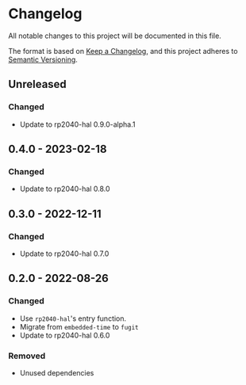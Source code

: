 # Changelog

All notable changes to this project will be documented in this file.

The format is based on [Keep a Changelog](https://keepachangelog.com/en/1.0.0/),
and this project adheres to [Semantic Versioning](https://semver.org/spec/v2.0.0.html).

## Unreleased

### Changed

- Update to rp2040-hal 0.9.0-alpha.1

## 0.4.0 - 2023-02-18

### Changed

- Update to rp2040-hal 0.8.0

## 0.3.0 - 2022-12-11

### Changed

- Update to rp2040-hal 0.7.0

## 0.2.0 - 2022-08-26

### Changed

- Use `rp2040-hal`'s entry function.
- Migrate from `embedded-time` to `fugit`
- Update to rp2040-hal 0.6.0

### Removed

- Unused dependencies

